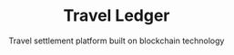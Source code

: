 ---
layout: "case-study"
menu: "footer_customers"
case_study: true
order: 3
dlc: true
title: "Travel Ledger"
subtitle: "Travel settlement platform built on blockchain technology"
image: "travel-ledger.jpg"
industries:
  - name: "Travel"
summary: "Travel Ledger is a billing and settlement platform for the travel industry, that provides a single source of truth for the purchasing process for non-air travel along the entire distribution chain."
link: 
  url: "https://travelledger.org/"

deliverables: "Blockchain-based billing and settlement platform"

challenge:
  title: "The reconciliation process within the travel sector is complicated, time-consuming, and impacts cost for travel companies and suppliers."
  content: |-
    Travel companies work with numerous suppliers and will often be required to sift through hundreds of statements and invoices from suppliers to settle payments. A further problem is that these invoices and statements come in varying formats, and every supplier wants to be paid in different ways. This creates a lot of problems for when travel companies are reconciling their statements with bookings and there is no match.

delivery: 
  diagram: "travel-ledger.svg"
  title: "Travel Ledger wanted to simplify the reconciliation process and approached Applied Blockchain to develop a blockchain-based solution. They wanted to use blockchain and smart contracts to replace the existing billing, reconciliation, and settlement process with a quick, easy and inexpensive solution to transact non-airline travel services."
  content: |-
    Applied Blockchain developed a proof of concept for Travel Ledger – to provide a decentralised platform where travel agents, tour operators, accommodation wholesalers, hotel companies, car rental suppliers, cruise companies and any similar travel company can access a shared ledger and a shared repository of documents. The ledger is used to track transactions for all connected intermediaries and suppliers in real-time.

    The Travel Ledger platform will allow payment records between buyers and sellers to be stored in a shared, decentralised and authenticated ledger. This establishes a “single source of truth” for all parties. The platform will also be connected to financial and payment systems to support and record payments in a secure and transparent manner.

    An easy-to-integrate API will also be made available for all travel companies to use and integrate with – thus, enabling automated reconciliation and/or settlement without the need for the existing business processes to change.

results: 
  title: "Industry adoption of the Travel Ledger platform will provide a shared ledger enabling a host of business processes to be fully integrated with back office and reservation systems."
  content: |-
    With a decentralised platform, the end-to-end administration process is transparent and payments costs are minimised and optimised. The hours wasted on reconciliation are reduced to almost nil, empowering everyone in the distribution chain to focus on what they do best – serving customers.
  icons:
    - image: "icon-invoice"
      title: "Supplier invoice reconciliation"
      body: "Invoice is recorded in a single format, for the back office system to automatically read and reconcile"
    - image: "icon-commission"
      title: "Commission payments to agents and hotels"
      body: "As the booking is recorded on the platform, the expected seller commission is calculated and the payment is processed"
    - image: "icon-payment"
      title: "Payment reconciliation"
      body: "All payments are processed and all transactions are recorded on the Travel Ledger platform. This enables the receiving entity to automatically check and reconcile incoming payments against the relevant invoices/transactions"

testimonial:
  - quote: "In Applied Blockchain we found a development partner that not only was there to turn our requirements into reality, but also acted as a consultant, helping us fill the knowledge gap between traditional development and the new Blockchain world. Especially in the initial phases of a project, this added value is invaluable."
    author: "Roberto Da Re"
    position: "Founder, Travel Ledger"
    image: "roberto-da-re"
---
